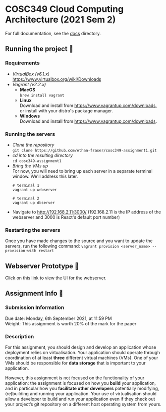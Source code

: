 # COSC349 Cloud Computing Architecture (2021 Sem 2)

For full documentation, see the [docs](./docs/index.md) directory.

## Running the project 🏃

### Requirements
- *VirtualBox (v6.1.x)*\
https://www.virtualbox.org/wiki/Downloads
- *Vagrant (v2.2.x)*
    - **MacOS**\
    `brew install vagrant`
    - **Linux**\
    Download and install from https://www.vagrantup.com/downloads, or install with your distro's package manager.
    - **Windows**\
    Download and install from https://www.vagrantup.com/downloads.

### Running the servers
- *Clone the repository*\
    `git clone https://github.com/ethan-fraser/cosc349-assignment1.git`
- *cd into the resulting directory*\
    `cd cosc349-assignment1`
- *Bring the VMs up*\
    For now, you will need to bring up each server in a separate terminal window. We'll address this later.
    ```shell
    # terminal 1
    vagrant up webserver

    # terminal 2
    vagrant up dbserver
    ```
- Navigate to http://192.168.2.11:3000/ (192.168.2.11 is the IP address of the webserver and 3000 is React's default port number)

### Restarting the servers
Once you have made changes to the source and you want to update the servers, run the following command:
`vagrant provision <server_name> --provision-with restart`

## Webserver Prototype 🎨
Click on this [link](https://www.figma.com/proto/dCuyr7IzSFl7IAJ5QDOpDg/349-Assignment-1?node-id=29%3A1382&scaling=scale-down&page-id=0%3A1&starting-point-node-id=29%3A923&show-proto-sidebar=1) to view the UI for the webserver.

## Assignment Info 📝

### Submission Information
Due date: Monday, 6th September 2021, at 11:59 PM  
Weight: This assignment is worth 20% of the mark for the paper

### Description
For this assignment, you should design and develop an application whose deployment relies on virtualisation. Your application should operate through coordination of at least **three** different virtual machines (VMs). One of your VMs should be responsible for **data storage** that is important to your application.

However, this assignment is not focused on the functionality of your application: the assignment is focused on how you **build** your application, and in particular how you **facilitate other developers** potentially modifying, (re)building and running your application. Your use of virtualisation should allow a developer to build and run your application even if they check out your project’s git repository on a different host operating system from yours.
